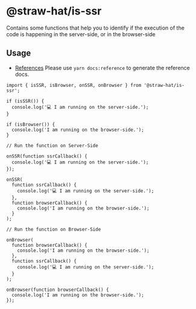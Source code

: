 # @straw-hat/is-ssr

Contains some functions that help you to identify if the execution of the code
is happening in the server-side, or in the browser-side

## Usage

- [References](docs/references/index.html) Please use `yarn docs:reference`
  to generate the reference docs.

```tsx
import { isSSR, isBrowser, onSSR, onBrowser } from '@straw-hat/is-ssr';

if (isSSR()) {
  console.log('💻 I am running on the server-side.');
}

if (isBrowser()) {
  console.log('I am running on the browser-side.');
}

// Run the function on Server-Side

onSSR(function ssrCallback() {
  console.log('💻 I am running on the server-side.');
});

onSSR(
  function ssrCallback() {
    console.log('💻 I am running on the server-side.');
  },
  function browserCallback() {
    console.log('I am running on the browser-side.');
  }
);

// Run the function on Browser-Side

onBrowser(
  function browserCallback() {
    console.log('I am running on the browser-side.');
  },
  function ssrCallback() {
    console.log('💻 I am running on the server-side.');
  }
);

onBrowser(function browserCallback() {
  console.log('I am running on the browser-side.');
});
```
